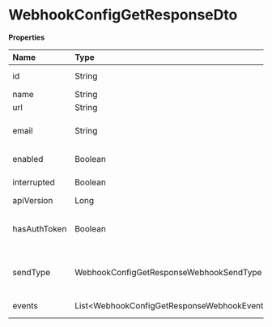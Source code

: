 # WebhookConfigGetResponseDto

**Properties**

| Name         | Type                                         | Required | Description                                                             |
| :----------- | :------------------------------------------- | :------- | :---------------------------------------------------------------------- |
| id           | String                                       | ❌       | Unique Webhook Identifier                                               |
| name         | String                                       | ❌       | Webhook name                                                            |
| url          | String                                       | ❌       | Webhook URL                                                             |
| email        | String                                       | ❌       | Email that will receive notifications about the Webhook                 |
| enabled      | Boolean                                      | ❌       | Set whether the Webhook is active                                       |
| interrupted  | Boolean                                      | ❌       | Set whether the sync queue is stopped                                   |
| apiVersion   | Long                                         | ❌       | API Version                                                             |
| hasAuthToken | Boolean                                      | ❌       | Indicates whether an authentication token is registered for the webhook |
| sendType     | WebhookConfigGetResponseWebhookSendType      | ❌       | Sequential (SEQUENTIALLY) or non-sequential (NON_SEQUENTIALLY)          |
| events       | List\<WebhookConfigGetResponseWebhookEvent\> | ❌       | List of events this Webhook will observe                                |

<!-- This file was generated by liblab | https://liblab.com/ -->
